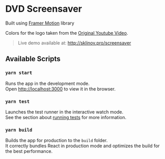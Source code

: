 # DVD Screensaver

Built using [Framer Motion](https://www.framer.com/api/motion/) library

Colors for the logo taken from the [Original Youtube Video](https://www.youtube.com/watch?v=Kxms-OtUXS0).

> Live demo available at: http://sklinov.pro/screensaver

## Available Scripts

### `yarn start`

Runs the app in the development mode.<br />
Open [http://localhost:3000](http://localhost:3000) to view it in the browser.

### `yarn test`

Launches the test runner in the interactive watch mode.<br />
See the section about [running tests](https://facebook.github.io/create-react-app/docs/running-tests) for more information.

### `yarn build`

Builds the app for production to the `build` folder.<br />
It correctly bundles React in production mode and optimizes the build for the best performance.

